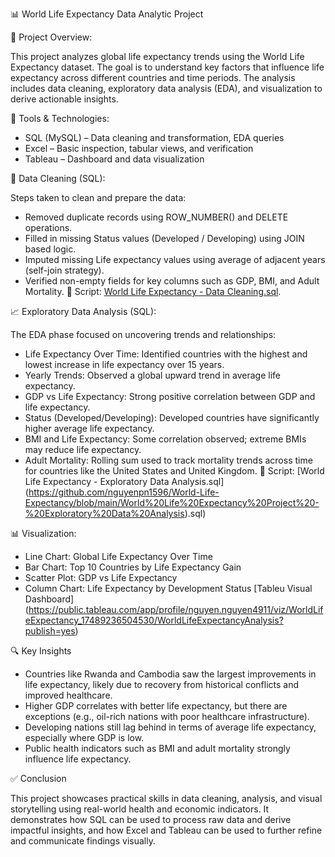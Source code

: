 📊 World Life Expectancy Data Analytic Project


📁 Project Overview:

This project analyzes global life expectancy trends using the World Life Expectancy dataset. The goal is to understand key factors that influence life expectancy across different countries and time periods. The analysis includes data cleaning, exploratory data analysis (EDA), and visualization to derive actionable insights.


🧰 Tools & Technologies:

- SQL (MySQL) – Data cleaning and transformation, EDA queries
- Excel – Basic inspection, tabular views, and verification
- Tableau – Dashboard and data visualization


🔎 Data Cleaning (SQL):

Steps taken to clean and prepare the data:
- Removed duplicate records using ROW_NUMBER() and DELETE operations.
- Filled in missing Status values (Developed / Developing) using JOIN based logic.
- Imputed missing Life expectancy values using average of adjacent years (self-join strategy).
- Verified non-empty fields for key columns such as GDP, BMI, and Adult Mortality.
📄 Script: [World Life Expectancy - Data Cleaning.sql]([https://pages.github.com/](https://github.com/nguyenpn1596/World-Life-Expectancy/blob/main/World%20Life%20Expectancy%20Project%20-%20Data%20Cleaning.sql)).


📈 Exploratory Data Analysis (SQL):

The EDA phase focused on uncovering trends and relationships:
- Life Expectancy Over Time: Identified countries with the highest and lowest increase in life expectancy over 15 years.
- Yearly Trends: Observed a global upward trend in average life expectancy.
- GDP vs Life Expectancy: Strong positive correlation between GDP and life expectancy.
- Status (Developed/Developing): Developed countries have significantly higher average life expectancy.
- BMI and Life Expectancy: Some correlation observed; extreme BMIs may reduce life expectancy.
- Adult Mortality: Rolling sum used to track mortality trends across time for countries like the United States and United Kingdom.
📄 Script: [World Life Expectancy - Exploratory Data Analysis.sql] (https://github.com/nguyenpn1596/World-Life-Expectancy/blob/main/World%20Life%20Expectancy%20Project%20-%20Exploratory%20Data%20Analysis).sql)


📊 Visualization:

- Line Chart: Global Life Expectancy Over Time
- Bar Chart: Top 10 Countries by Life Expectancy Gain
- Scatter Plot: GDP vs Life Expectancy
- Column Chart: Life Expectancy by Development Status
[Tableu Visual Dashboard] (https://public.tableau.com/app/profile/nguyen.nguyen4911/viz/WorldLifeExpectancy_17489236504530/WorldLifeExpectancyAnalysis?publish=yes)

🔍 Key Insights

- Countries like Rwanda and Cambodia saw the largest improvements in life expectancy, likely due to recovery from historical conflicts and improved healthcare.
- Higher GDP correlates with better life expectancy, but there are exceptions (e.g., oil-rich nations with poor healthcare infrastructure).
- Developing nations still lag behind in terms of average life expectancy, especially where GDP is low.
- Public health indicators such as BMI and adult mortality strongly influence life expectancy.

✅ Conclusion

This project showcases practical skills in data cleaning, analysis, and visual storytelling using real-world health and economic indicators. It demonstrates how SQL can be used to process raw data and derive impactful insights, and how Excel and Tableau can be used to further refine and communicate findings visually.
